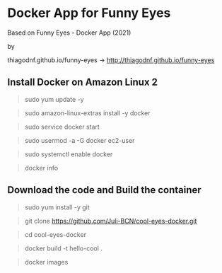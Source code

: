 # Docker App for Funny Eyes
Based on Funny Eyes - Docker App (2021)

by

thiagodnf.github.io/funny-eyes -> http://thiagodnf.github.io/funny-eyes



## Install Docker on Amazon Linux 2
> sudo yum update -y

> sudo amazon-linux-extras install -y docker

> sudo service docker start

> sudo usermod -a -G docker ec2-user

> sudo systemctl enable docker

> docker info



## Download the code and Build the container
> sudo yum install -y git

> git clone https://github.com/Juli-BCN/cool-eyes-docker.git

> cd cool-eyes-docker

> docker build -t hello-cool .

> docker images